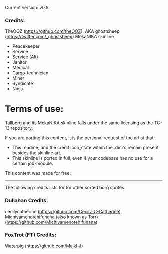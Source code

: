 Current version: v0.8

### Credits:
TheOOZ (https://github.com/theOOZ), AKA ghostsheep (https://twitter.com/_ghostsheep)
MekaNIKA skinline
 -	Peacekeeper
 -	Service
 -	Service (Alt)
 -	Janitor
 -	Medical
 -	Cargo-technician
 -	Miner
 -	Syndicate
 -	Ninja

# Terms of use:
Tallborg and its MekaNIKA skinline falls under the same licensing as the TG-13 repository.

If you are porting this content, it is the personal request of the artist that:
 -	This readme, and the credit icon_state within the .dmi's remain present besides the skinline art.
 -	This skinline is ported in full, even if your codebase has no use for a certain job-module.

This content was made for free.

---------------------------------------------------------------------------------------------------

The following credits lists for for other sorted borg sprites

### Dullahan Credits:
cecilycatherine (https://github.com/Cecily-C-Catherine), Michiyamenotehifunana (also known as Torr) (https://github.com/Michiyamenotehifunana)

### FoxTrot (FT) Credits:
Waterpig (https://github.com/Majkl-J)